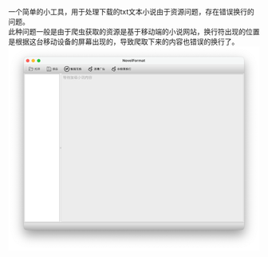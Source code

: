一个简单的小工具，用于处理下载的txt文本小说由于资源问题，存在错误换行的问题。<br>
此种问题一般是由于爬虫获取的资源是基于移动端的小说网站，换行符出现的位置是根据这台移动设备的屏幕出现的，导致爬取下来的内容也错误的换行了。
![pic](https://github.com/moonlessdark/NovelBuilder/blob/main/Resources/img.png)
